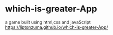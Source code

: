 # which-is-greater-App
a game built using html,css and javaScript
https://liptonzuma.github.io/which-is-greater-App/
